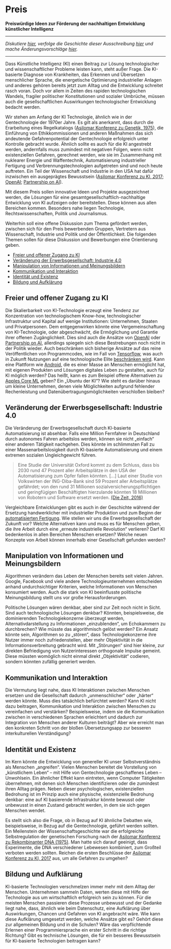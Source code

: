 # Preis

**Preiswürdige Ideen zur Förderung der nachhaltigen Entwicklung künstlicher Intelligenz**

---

*Diskutiere [hier](https://github.com/susai-org/preis/issues), verfolge die Geschichte dieser Ausschreibung [hier](https://github.com/susai-org/preis/commits) und mache  Änderungsvorschläge [hier](https://github.com/susai-org/preis/edit/master/preis.md).*

---

Dass Künstliche Intelligenz (KI) einen Beitrag zur Lösung technologischer und wissenschaftlicher Probleme leisten kann, steht außer Frage.
Die KI-basierte Diagnose von Krankheiten, das Erkennen und Übersetzen menschlicher Sprache, die energetische Optimierung industrieller Anlagen und anderes gehören bereits jetzt zum Alltag und die Entwicklung schreitet rasch voran.
Doch vor allem in Zeiten des rapiden technologischen Wandels, fragiler politischer Konstitutionen und sozialer Umbrüche, müssen auch die gesellschaftlichen Auswirkungen technologischer Entwicklung bedacht werden.

Wir stehen am Anfang der KI Technologie, ähnlich wie in der Gentechnologie der 1970er Jahre.
Es gilt als anerkannt, dass durch die Erarbeitung eines Regelkatalogs ([Asilomar Konferenz zu Genetik, 1975](https://en.wikipedia.org/wiki/Asilomar_Conference_on_Recombinant_DNA)), die Einführung von Ethikkommissionen und anderen Maßnahmen das sich andeutende Gefahrenpotential der Gentechnologie erfolgreich unter Kontrolle gebracht wurde.
Ähnlich sollte es auch für die KI angestrebt werden, andernfalls muss zumindest mit negativen Folgen, wenn nicht existenziellen Gefahren, gerechnet werden, wie sie im Zusammenhang mit nuklearer Energie und Waffentechnik, Automatisierung industrieller Fertigung und Verbrennungstechnologien aufgetreten sind und noch heute auftreten.
Ein Teil der Wissenschaft und Industrie in den USA hat dafür inzwischen ein ausgeprägtes Bewusstsein ([Asilomar Konferenz zu KI, 2017](https://futureoflife.org/ai-principles/); [OpenAI](https://openai.com/); [Partnership on AI](https://www.partnershiponai.org/)).

Mit diesem Preis sollen innovative Ideen und Projekte ausgezeichnet werden, die  Lösungen für eine gesamtgesellschaftlich-nachhaltige Entwicklung von KI aufzeigen oder bereitstellen.
Diese können aus allen Bereichen kommen. Besonders nahe liegen Technologie, Rechtswissenschaften, Politik und Journalismus.

Weiterhin soll eine offene Diskussion zum Thema gefördert werden, zwischen sich für den Preis bewerbenden Gruppen, Vertretern aus Wissenschaft, Industrie und Politik und der  Öffentlichkeit.
Die folgenden Themen sollen für diese Diskussion und Bewerbungen eine Orientierung geben. 

* [Freier und offener Zugang zu KI](#akkumulation)   
* [Veränderung der Erwerbsgesellschaft: Industrie 4.0](#erwerb)   
* [Manipulation von Informationen und Meinungsbildern](#meinung)   
* [Kommunikation und Interaktion](#interaktion)   
* [Identität und Existenz](#identitaet)   
* [Bildung und Aufklärung](#bildung)  


<a id="akkumulation"></a>

## Freier und offener Zugang zu KI

Die Skalierbarkeit von KI-Technologie erzeugt eine Tendenz zur Konzentration von technologischem Know-how, technologischer Infrastruktur und Kapital auf wenige Institutionen: Unternehmen, Staaten und Privatpersonen.
Dem entgegenwirken könnte eine Vergemeinschaftung von KI-Technologie, oder abgeschwächt, die Ermöglichung und Garantie ihrer offenen Zugänglichkeit.
Dies sind auch die Ansätze von [OpenAI](https://openai.com/) oder [Partnership on AI](https://www.partnershiponai.org/), allerdings spiegeln sich diese Bestrebungen noch nicht in der Politik wieder.
Auch beschränken sich bisherige Ansätze auf das reine Veröffentlichen von Programmcodes, wie im Fall von [Tensorflow](https://www.tensorflow.org/), was auch in Zukunft Nutzungen auf eine technologische Elite [beschränken wird]([https://www.wired.com/story/google-amazon-find-not-everyone-is-ready-for-ai/]).
Kann eine Plattform wie [Android](https://www.android.com/), die es einer Masse an Menschen ermöglicht hat, mit eigenen Produkten und Lösungen digitales Leben zu gestalten, auch für KI möglich werden?
Das heißt, kann es zum Beispiel offene Alternativen zu [Apples Core ML](https://developer.apple.com/documentation/coreml) geben?
Ein „Ubuntu der KI“? 
Wie steht es darüber hinaus um kleine Unternehmen, denen viele Möglichkeiten aufgrund fehlender Rechenleistung und Datenübertragungsmöglichkeiten verschloßen bleiben?


<a id="erwerb"></a>

## Veränderung der Erwerbsgesellschaft: Industrie 4.0

Die Veränderung der Erwerbsgesellschaft durch KI-basierte Automatisierung ist absehbar.
Falls eine Million Fernfahrer in Deutschland durch autonomes Fahren arbeitslos werden,  können sie nicht „einfach“ einer anderen Tätigkeit nachgehen.
Dies könnte im schlimmsten Fall zu einer Massenarbeitslosigkeit durch KI-basierte Automatisierung und einem extremen sozialen Ungleichgewicht führen.

> Eine Studie der Universität Oxford kommt zu dem Schluss, dass bis 2030 rund 47 Prozent aller Arbeitsplätze in den USA der Automatisierung zum Opfer fallen könnten. [...] Laut einer Studie von Volkswirten der ING-Diba-Bank sind 59 Prozent aller Arbeitsplätze gefährdet; von den rund 31 Millionen sozialversicherungspflichtigen und geringfügigen Beschäftigten hierzulande könnten 18 Millionen von Robotern und Software ersetzt werden. [(Die Zeit, 2016)](http://www.zeit.de/karriere/beruf/2016-01/zukunft-arbeit-arbeitsmarkt/seite-2)

Vergleichbare Entwicklungen gibt es auch in der Geschichte während der Ersetzung handwerklicher mit industrieller Produktion und zum Beginn der [automatisierten Fertigung](http://geschichte-wissen.de/blog/die-weltwirtschaftskrise-1929-1932/).
Wie stellen wir uns die Erwerbsgesellschaft der Zukunft vor?
Welche Alternativen kann und muss es für Menschen geben, die ihre Arbeit durch eine „erneute industrielle Revolution“ verlieren?
Darf KI bedenkenlos in allen Bereichen Menschen ersetzen?
Welche neuen Konzepte von Arbeit können innerhalb einer Gesellschaft gefunden werden?


<a id="meinung"></a>

## Manipulation von Informationen und Meinungsbildern

Algorithmen verändern das Leben der Menschen bereits seit vielen Jahren.
Google, Facebook und viele andere Technologieunternehmen entscheiden anhand undurchsichtiger Kriterien, welche Informationen von Menschen konsumiert werden.
Auch die stark von KI beeinflusste politische Meinungsbildung stellt uns vor große Herausforderungen.

Politische Lösungen wären denkbar, aber sind zur Zeit noch nicht in Sicht.
Sind auch technologische Lösungen denkbar?
Könnten, beispielsweise, die dominierenden Technologiekonzerne überzeugt werden,  Alternativdarstellung zu Informationen „einzublenden“, um Echokammern zu durchbrechen?
Wie müsste das algorithmisch gelöst werden?
Ein Ansatz könnte sein, Algorithmen so zu „stören“, dass Technologiekonzerne ihre Nutzer immer noch zufriedenstellen, aber mehr Objektivität in die Informationsverbreitung gebracht wird.
Mit „Störungen“ sind hier kleine, zur direkten Befriedigung von Nutzerinteressen orthogonale Impulse gemeint.
Diese müssten womöglich nicht einmal direkt „Objektivität“ codieren, sondern könnten zufällig generiert werden.


<a id="interaktion"></a>

## Kommunikation und Interaktion

Die Vermutung liegt nahe, dass KI Interaktionen zwischen Menschen ersetzen und die Gesellschaft dadurch „unmenschlicher“ oder „härter“ werden könnte.
Muss dies tatsächlich befürchtet werden?
Kann KI nicht dazu beitragen, Kommunikation und Interaktion zwischen Menschen zu vereinfachen und verstärken?
Beispielsweise, indem sie die Kommunikation zwischen in verschiedenen Sprachen  erleichtert und dadurch zur Integration von Menschen anderer Kulturen beiträgt?
Aber wie erreicht man den konkreten Schritt von der bloßen Übersetzungsapp zur besseren interkulturellen Verständigung?


<a id="identitaet"></a>

## Identität und Existenz

Im Kern könnte die Entwicklung von genereller KI unser Selbstverständnis als Menschen „angreifen“.
Vielen Menschen bereitet die Vorstellung von „künstlichem Leben“ – mit Hilfe von Gentechnologie geschaffenes Leben – Unwohlsein.
Ein ähnlicher Effekt kann eintreten, wenn Computer Tätigkeiten übernehmen, mit denen sich Menschen identifizieren oder die zumindest ihren Alltag prägen.
Neben dieser psychologischen, existenziellen Bedrohung ist im Prinzip auch eine physische, existenzielle Bedrohung denkbar: eine auf KI basierende Infrastruktur könnte bewusst oder unbewusst in einen Zustand gebracht werden, in dem sie sich gegen Menschen wendet.

Es stellt sich also die Frage, ob in Bezug auf KI ähnliche Debatten wie, beispielsweise,  in Bezug auf die Gentechnologie, geführt werden sollten.
Ein Meilenstein der Wissenschaftsgeschichte war die erfolgreiche Selbstregulation der genetischen Forschung nach der [Asilomar Konferenz zu Rekombinanter DNA (1975)](https://en.wikipedia.org/wiki/Asilomar_Conference_on_Recombinant_DNA).
Man hatte sich darauf geeinigt, dass Experimente, die DNA verschiedener Lebewesen kombiniert, zum Großteil verboten werden sollten.
Reichen die ersten Beschlüsse der [Asilomar Konferenz zu KI, 2017](https://futureoflife.org/ai-principles/) aus, um alle Gefahren zu umgehen?


<a id="bildung"></a>

## Bildung und Aufklärung

KI-basierte Technologien verschmelzen immer mehr mit dem Alltag der Menschen.
Unternehmen sammeln Daten, werten diese mit Hilfe der Technologie aus um wirtschaftlich erfolgreich sein zu können.
Für die meisten Menschen passieren diese Prozesse unbewusst und der Gedanke liegt nahe, dass, ähnlich wie beim Datenschutz, eine Aufklärung über Auswirkungen, Chancen und Gefahren von KI angebracht wäre.
Wie kann diese Aufklärung umgesetzt werden, welche Ansätze gibt es?
Gehört diese zur allgemeinen Bildung und in die Schulen?
Wäre das verpflichtende Erlernen einer Programmiersprache ein erster Schritt in die richtige Richtung?
Gibt es technische Lösungen, die für ein besseres Bewusstsein für KI-basierte Technologien beitragen kann?
